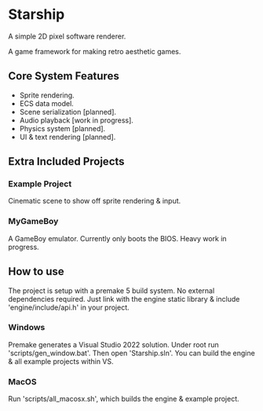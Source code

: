 # Starship
A simple 2D pixel software renderer.

A game framework for making retro aesthetic games.

## Core System Features
- Sprite rendering.
- ECS data model.
- Scene serialization [planned].
- Audio playback [work in progress].
- Physics system [planned].
- UI & text rendering [planned].

## Extra Included Projects
### Example Project
Cinematic scene to show off sprite rendering & input.

### MyGameBoy
A GameBoy emulator.
Currently only boots the BIOS. Heavy work in progress.

## How to use
The project is setup with a premake 5 build system.
No external dependencies required. Just link with the engine static library & include 'engine/include/api.h' in your project.

### Windows
Premake generates a Visual Studio 2022 solution.
Under root run 'scripts/gen_window.bat'. Then open 'Starship.sln'.
You can build the engine & all example projects within VS.

### MacOS
Run 'scripts/all_macosx.sh', which builds the engine & example project.
